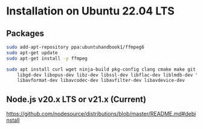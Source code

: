 # Installation on Ubuntu 22.04 LTS

## Packages

```bash
sudo add-apt-repository ppa:ubuntuhandbook1/ffmpeg6
sudo apt-get update
sudo apt-get install -y ffmpeg
```

```bash
sudo apt install curl wget ninja-build pkg-config clang cmake make git patch ca-certificates \
    libgd-dev libopus-dev libz-dev libssl-dev libflac-dev liblmdb-dev \
    libavformat-dev libavcodec-dev libavfilter-dev libavdevice-dev
```

## Node.js v20.x LTS or v21.x (Current)

https://github.com/nodesource/distributions/blob/master/README.md#debinstall

